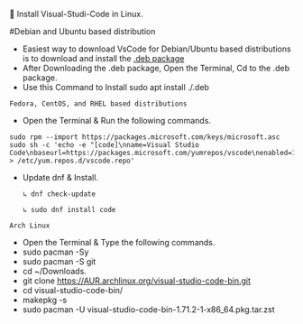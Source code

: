 🐧 Install Visual-Studi-Code in Linux.


#Debian and Ubuntu based distribution

- Easiest way to download VsCode for Debian/Ubuntu based distributions is to download and install the [.deb package ](https://go.microsoft.com/fwlink/?LinkID=760868)
- After Downloading the .deb package, Open the Terminal, Cd to the .deb package.
- Use this Command to Install sudo apt install ./<file>.deb
 
```
Fedora, CentOS, and RHEL based distributions
```
- Open the Terminal & Run the following commands.

```
sudo rpm --import https://packages.microsoft.com/keys/microsoft.asc
sudo sh -c 'echo -e "[code]\nname=Visual Studio Code\nbaseurl=https://packages.microsoft.com/yumrepos/vscode\nenabled=1\ngpgcheck=1\ngpgkey=https://packages.microsoft.com/keys/microsoft.asc" > /etc/yum.repos.d/vscode.repo'
```
 - Update dnf & Install.
 
      ```
    ↳ dnf check-update
      ```
      ```
    ↳ sudo dnf install code
      ```
 
 ```
 Arch Linux
 ```
 -  Open the Terminal & Type the following commands.
 -  sudo pacman -Sy
 -  sudo pacman -S git
 -  cd ~/Downloads.
 -  git clone https://AUR.archlinux.org/visual-studio-code-bin.git
 -  cd visual-studio-code-bin/
 -  makepkg -s
 -  sudo pacman -U visual-studio-code-bin-1.71.2-1-x86_64.pkg.tar.zst 


